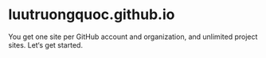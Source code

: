 # luutruongquoc.github.io
You get one site per GitHub account and organization, and unlimited project sites. Let‘s get started.
